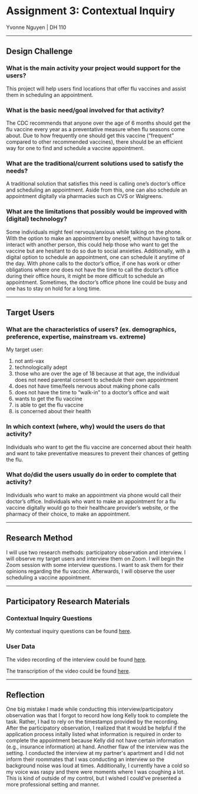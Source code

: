# Assignment 3: Contextual Inquiry


Yvonne Nguyen | DH 110 

---

## Design Challenge 
### What is the main activity your project would support for the users?
This project will help users find locations that offer flu vaccines and assist them in scheduling an appointment.

### What is the basic need/goal involved for that activity? 
The CDC recommends that anyone over the age of 6 months should get the flu vaccine every year as a preventative measure when flu seasons come about. Due to how frequently one should get this vaccine (“frequent” compared to other recommended vaccines), there should be an efficient way for one to find and schedule a vaccine appointment.

### What are the traditional/current solutions used to satisfy the needs?
A traditional solution that satisfies this need is calling one’s doctor’s office and scheduling an appointment. Aside from this, one can also schedule an appointment digitally via pharmacies such as CVS or Walgreens.

### What are the limitations that possibly would be improved with (digital) technology?
Some individuals might feel nervous/anxious while talking on the phone. With the option to make an appointment by oneself, without having to talk or interact with another person, this could help those who want to get the vaccine but are hesitant to do so due to social anxieties. Additionally, with a digital option to schedule an appointment, one can schedule it anytime of the day. With phone calls to the doctor’s office, if one has work or other obligations where one does not have the time to call the doctor’s office during their office hours, it might be more difficult to schedule an appointment. Sometimes, the doctor’s office phone line could be busy and one has to stay on hold for a long time. 

---

## Target Users
### What are the characteristics of users? (ex. demographics, preference, expertise, mainstream vs. extreme) 
My target user:
1. not anti-vax
2. technologically adept 
3. those who are over the age of 18 because at that age, the individual does not need parental consent to schedule their own appointment
4. does not have time/feels nervous about making phone calls 
5. does not have the time to “walk-in” to a doctor’s office and wait
6. wants to get the flu vaccine 
7. is able to get the flu vaccine
8. is concerned about their health

### In which context (where, why) would the users do that activity? 
Individuals who want to get the flu vaccine are concerned about their health and want to take preventative measures to prevent their chances of getting the flu. 

### What do/did the users usually do in order to complete that activity?
Individuals who want to make an appointment via phone would call their doctor’s office. Individuals who want to make an appointment for a flu vaccine digitally would go to their healthcare provider’s website, or the pharmacy of their choice, to make an appointment.

---

## Research Method
I will use two research methods: participatory observation and interview. I will observe my target users and interview them on Zoom. I will begin the Zoom session with some interview questions. I want to ask them for their opinions regarding the flu vaccine. Afterwards, I will observe the user scheduling a vaccine appointment.

---
## Participatory Research Materials  

### Contextual Inquiry Questions
My contextual inquiry questions can be found [here](https://docs.google.com/document/d/1SQR6Y1uzRud8cScA7WEHPA5SkEXOgoifEHUtaYfrq9E/edit?usp=sharing). 

### User Data
The video recording of the interview could be found [here](https://youtu.be/7dfTL0gR7wU). 

The transcription of the video could be found [here](https://docs.google.com/document/d/1PUYQcyVokaLVaZrKd4b5TdxE-hA1LxL5CD_7yT68Veg/edit?usp=sharing). 

---
## Reflection
One big mistake I made while conducting this interview/participatory observation was that I forgot to record how long Kelly took to complete the task. Rather, I had to rely on the timestamps provided by the recording. After the participatory observation, I realized that it would be helpful if the application process initally listed what information is required in order to complete the appointment because Kelly did not have certain information (e.g., insurance information) at hand. Another flaw of the interview was the setting. I conducted the interview at my partner's apartment and I did not inform their roommates that I was conducting an interview so the background noise was loud at times. Additionally, I currently have a cold so my voice was raspy and there were moments where I was coughing a lot. This is kind of outside of my control, but I wished I could’ve presented a more professional setting and manner.
